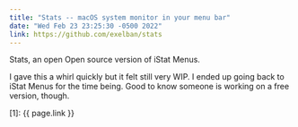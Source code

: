 ```yaml
---
title: "Stats -- macOS system monitor in your menu bar"
date: "Wed Feb 23 23:25:30 -0500 2022"
link: https://github.com/exelban/stats
---
```


Stats, an open Open source version of iStat Menus.

I gave this a whirl quickly but it felt still very WIP. I ended up going back
to iStat Menus for the time being. Good to know someone is working on a free
version, though.

[1]: {{ page.link }}
